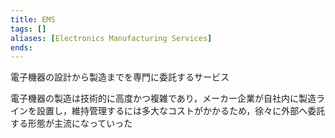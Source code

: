 ```yaml
---
title: EMS
tags: []
aliases: [Electronics Manufacturing Services]
ends: 
---
```

電子機器の設計から製造までを専門に委託するサービス

電子機器の製造は技術的に高度かつ複雑であり，メーカー企業が自社内に製造ラインを設置し，維持管理するには多大なコストがかかるため，徐々に外部へ委託する形態が主流になっていった